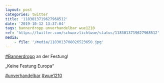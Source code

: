 ```yaml
---
layout: post
categories: twitter
title: '1183013719627968512'
date: '2019-10-12 13:37:04'
tags: bannerdropp unverhandelbar wue1210
ref: 'https://twitter.com/schwarzlichtwue/status/1183013719627968512'
media:
    - file: '/media/1183013708026523650.jpg'
---
```

[#Bannerdropp](/t/bannerdropp) an der Festung!

„Keine Festung Europa“

[#unverhandelbar](/t/unverhandelbar) [#wue1210](/t/wue1210)  